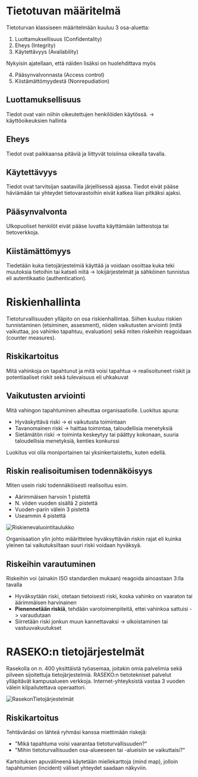 # Tietotuvan määritelmä

Tietoturvan klassiseen määritelmään kuuluu 3 osa-aluetta:
1. Luottamuksellisuus (Confidentality)
2. Eheys (Integrity)
3. Käytettävyys (Availability)

Nykyisin ajatellaan, että näiden lisäksi on huolehdittava myös

4. Pääsynvalvonnasta (Access control)
5. Kiistämättömyydestä (Nonrepudiation)

## Luottamuksellisuus
Tiedot ovat vain niihin oikeutettujen henkilöiden käytössä. -> käyttöoikeuksien hallinta

## Eheys
Tiedot ovat paikkaansa pitäviä ja liittyvät toisiinsa oikealla tavalla.

## Käytettävyys
Tiedot ovat tarvitsijan saatavilla järjellisessä ajassa. Tiedot eivät pääse häviämään tai yhteydet tietovarastoihin eivät katkea liian pitkäksi ajaksi.

## Pääsynvalvonta
Ulkopuoliset henkilöt eivät pääse luvatta käyttämään laitteistoja tai tietoverkkoja.

## Kiistämättömyys
Tiedetään kuka tietojärjestelmiä käyttää ja voidaan osoittaa kuka teki muutoksia tietoihin tai katseli niitä -> lokijärjestelmät ja sähköinen tunnistus eli autentikaatio (authentication).

# Riskienhallinta
Tietoturvallisuuden ylläpito on osa riskienhallintaa. Siihen kuuluu riskien tunnistaminen (etsiminen, assesment), niiden vaikutusten arviointi (mitä vaikuttaa, jos vahinko tapahtuu, evaluation) sekä miten riskeihin reagoidaan (counter measures).

## Riskikartoitus
Mitä vahinkoja on tapahtunut ja mitä voisi tapahtua -> realisoituneet riskit ja potentiaaliset riskit sekä tulevaisuus eli uhkakuvat

## Vaikutusten arviointi
Mitä vahingon tapahtuminen aiheuttaa organisaatiolle. Luokitus apuna:

* Hyväskyttävä riski -> ei vaikutusta toimintaan
* Tavanomainen riski -> haittaa toimintaa, taloudellisia menetyksiä
* Sietämätön riski -> toiminta keskeytyy tai päättyy kokonaan, suuria taloudellisia menetyksiä, kenties konkurssi

Luokitus voi olla moniportainen tai yksinkertaistettu, kuten edellä.

## Riskin realisoitumisen todennäköisyys
Miten usein riski todennäköisesti realisoituu esim.

* Aärimmäisen harvoin 1 pistettä
* N. viiden vuoden sisällä 2 pistettä
* Vuoden-parin välein 3 pistettä
* Useammin 4 pistettä

![Riskienevaluointitaulukko](https://user-images.githubusercontent.com/24242044/187872500-7091f8b2-996d-4195-a302-d80596b08bb1.png)

Organisaation ylin johto määrittelee hyväksyttävän riskin rajat eli kuinka yleinen tai vaikutuksiltaan suuri riski voidaan hyväksyä.

## Riskeihin varautuminen

Riskeihin voi (ainakin ISO standardien mukaan) reagoida ainoastaan 3:lla tavalla

* Hyväksytään riski, otetaan tietoisesti riski, koska vahinko on vaaraton tai äärimmäisen harvinainen
* **Pienennetään riskiä**, tehdään varotoimenpiteitä, ettei vahinkoa sattuisi -> varaudutaan
* Siirretään riski jonkun muun kannettavaksi -> ulkoistaminen tai vastuuvakuutukset

# RASEKO:n tietojärjestelmät

Rasekolla on n. 400 yksittäistä työasemaa, joitakin omia palvelimia sekä pilveen sijoitettuja tietojärjestelmiä. RASEKO:n tietotekniset palvelut ylläpitävät kampusalueen verkkoja. Internet-yhteyksistä vastaa 3 vuoden välein kilpailutettava operaattori.

![RasekonTietojärjestelmät](https://user-images.githubusercontent.com/24242044/187894893-96e393a7-317a-46b0-b465-35eef771e86a.png)

## Riskikartoitus
Tehtävänäsi on lähteä ryhmäsi kanssa miettimään riskejä: 
* "Mikä tapahtuma voisi vaarantaa tietoturvallisuuden?"
* "Mihin tietoturvallisuuden osa-alueeseen tai -alueisiin se vaikuttaisi?"

Kartoituksen apuvälineenä käytetään miellekarttoja (mind map), jolloin tapahtumien (incident) väliset yhteydet saadaan näkyviin.